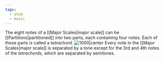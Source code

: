 ```yaml
---
tags:
  - atom
  - music
---
```

The eight notes of a [[Major Scales|major scale]] can be [[Partitions|partitioned]] into two parts, each containing four notes. Each of these parts is called a *tetrachord*.
![1000|center](tetrachords.excalidraw)
Every note in the [[Major Scales|major scale]] is separated by a tone except for the 3rd and 4th notes of the *tetrachords*, which are separated by semitones.